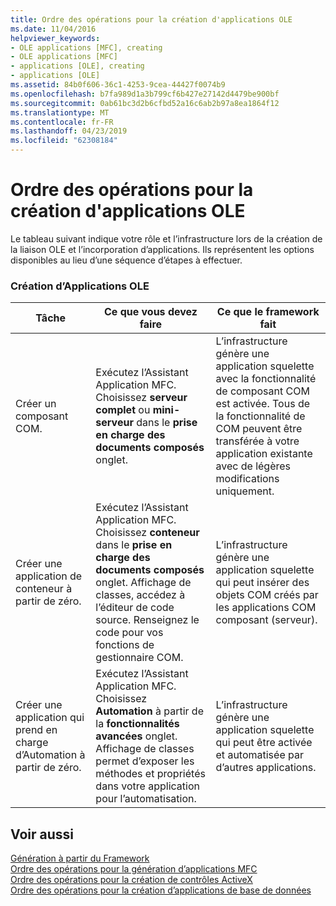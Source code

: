```yaml
---
title: Ordre des opérations pour la création d'applications OLE
ms.date: 11/04/2016
helpviewer_keywords:
- OLE applications [MFC], creating
- OLE applications [MFC]
- applications [OLE], creating
- applications [OLE]
ms.assetid: 84b0f606-36c1-4253-9cea-44427f0074b9
ms.openlocfilehash: b7fa989d1a3b799cf6b427e27142d4479be900bf
ms.sourcegitcommit: 0ab61bc3d2b6cfbd52a16c6ab2b97a8ea1864f12
ms.translationtype: MT
ms.contentlocale: fr-FR
ms.lasthandoff: 04/23/2019
ms.locfileid: "62308184"
---
```

# <a name="sequence-of-operations-for-creating-ole-applications"></a>Ordre des opérations pour la création d'applications OLE

Le tableau suivant indique votre rôle et l’infrastructure lors de la création de la liaison OLE et l’incorporation d’applications. Ils représentent les options disponibles au lieu d’une séquence d’étapes à effectuer.

### <a name="creating-ole-applications"></a>Création d’Applications OLE

|Tâche|Ce que vous devez faire|Ce que le framework fait|
|----------|------------|------------------------|
|Créer un composant COM.|Exécutez l’Assistant Application MFC. Choisissez **serveur complet** ou **mini-serveur** dans le **prise en charge des documents composés** onglet.|L’infrastructure génère une application squelette avec la fonctionnalité de composant COM est activée. Tous de la fonctionnalité de COM peuvent être transférée à votre application existante avec de légères modifications uniquement.|
|Créer une application de conteneur à partir de zéro.|Exécutez l’Assistant Application MFC. Choisissez **conteneur** dans le **prise en charge des documents composés** onglet. Affichage de classes, accédez à l’éditeur de code source. Renseignez le code pour vos fonctions de gestionnaire COM.|L’infrastructure génère une application squelette qui peut insérer des objets COM créés par les applications COM composant (serveur).|
|Créer une application qui prend en charge d’Automation à partir de zéro.|Exécutez l’Assistant Application MFC. Choisissez **Automation** à partir de la **fonctionnalités avancées** onglet. Affichage de classes permet d’exposer les méthodes et propriétés dans votre application pour l’automatisation.|L’infrastructure génère une application squelette qui peut être activée et automatisée par d’autres applications.|

## <a name="see-also"></a>Voir aussi

[Génération à partir du Framework](../mfc/building-on-the-framework.md)<br/>
[Ordre des opérations pour la génération d’applications MFC](../mfc/sequence-of-operations-for-building-mfc-applications.md)<br/>
[Ordre des opérations pour la création de contrôles ActiveX](../mfc/sequence-of-operations-for-creating-activex-controls.md)<br/>
[Ordre des opérations pour la création d’applications de base de données](../mfc/sequence-of-operations-for-creating-database-applications.md)
